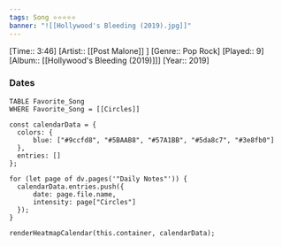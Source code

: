 ```yaml
---
tags: Song ⭐⭐⭐⭐⭐ 
banner: "![[Hollywood's Bleeding (2019).jpg]]"
---
```

[Time:: 3:46]
[Artist:: [[Post Malone]] ]
[Genre:: Pop Rock]
[Played:: 9]
[Album:: [[Hollywood's Bleeding (2019)]]]
[Year:: 2019]
### Dates
````dataview
TABLE Favorite_Song
WHERE Favorite_Song = [[Circles]]
````
  ```dataviewjs
const calendarData = { 
	colors: { 
		blue: ["#9ccfd8", "#5BAAB8", "#57A1BB", "#5da8c7", "#3e8fb0"] 
	}, 
	entries: [] 
}; 

for (let page of dv.pages('"Daily Notes"')) { 
	calendarData.entries.push({ 
		date: page.file.name, 
		intensity: page["Circles"]
	}); 
} 

renderHeatmapCalendar(this.container, calendarData);
```
